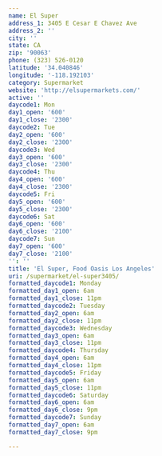```yaml
---
name: El Super
address_1: 3405 E Cesar E Chavez Ave
address_2: ''
city: ''
state: CA
zip: '90063'
phone: (323) 526-0120
latitude: '34.040846'
longitude: '-118.192103'
category: Supermarket
website: 'http://elsupermarkets.com/'
active: ''
daycode1: Mon
day1_open: '600'
day1_close: '2300'
daycode2: Tue
day2_open: '600'
day2_close: '2300'
daycode3: Wed
day3_open: '600'
day3_close: '2300'
daycode4: Thu
day4_open: '600'
day4_close: '2300'
daycode5: Fri
day5_open: '600'
day5_close: '2300'
daycode6: Sat
day6_open: '600'
day6_close: '2100'
daycode7: Sun
day7_open: '600'
day7_close: '2100'
'': ''
title: 'El Super, Food Oasis Los Angeles'
uri: /supermarket/el-super3405/
formatted_daycode1: Monday
formatted_day1_open: 6am
formatted_day1_close: 11pm
formatted_daycode2: Tuesday
formatted_day2_open: 6am
formatted_day2_close: 11pm
formatted_daycode3: Wednesday
formatted_day3_open: 6am
formatted_day3_close: 11pm
formatted_daycode4: Thursday
formatted_day4_open: 6am
formatted_day4_close: 11pm
formatted_daycode5: Friday
formatted_day5_open: 6am
formatted_day5_close: 11pm
formatted_daycode6: Saturday
formatted_day6_open: 6am
formatted_day6_close: 9pm
formatted_daycode7: Sunday
formatted_day7_open: 6am
formatted_day7_close: 9pm

---
```

